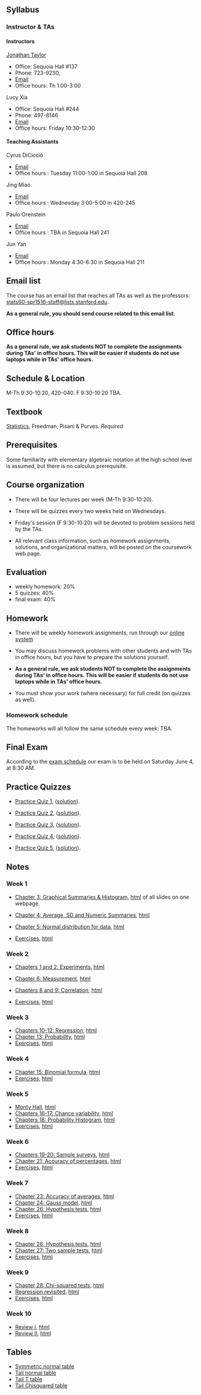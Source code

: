 ## Syllabus

### Instructor & TAs

#### Instructors

[Jonathan Taylor](http://statweb.stanford.edu/~jtaylor)

- Office: Sequoia Hall #137
- Phone: 723-9230, 
- [Email](https://stanfordwho.stanford.edu/auth/lookup?search=Jonathan%20Taylor)
- Office hours: Th 1:00-3:00

Lucy Xia

- Office: Sequoia Hall #244
- Phone: 497-8146
- [Email](https://stanfordwho.stanford.edu/auth/lookup?search=Lucy%20Xia)
- Office hours: Friday 10:30-12:30

#### Teaching Assistants

Cyrus DiCiccio

-  [Email](mailto:stats60-spr1516-staff@lists.stanford.edu)
-  Office hours : Tuesday 11:00-1:00 in Sequoia Hall 208

Jing Miao

-  [Email](mailto:stats60-spr1516-staff@lists.stanford.edu)
-  Office hours : Wednesday 3:00-5:00 in 420-245

Paulo Orenstein

-  [Email](mailto:stats60-spr1516-staff@lists.stanford.edu)
-  Office hours : TBA in Sequoia Hall 241

Jun Yan

-  [Email](mailto:stats60-spr1516-staff@lists.stanford.edu)
-  Office hours : Monday 4:30-6:30 in Sequoia Hall 211


## Email list

The course has an email list that reaches all TAs as well as the professors: stats60-spr1516-staff@lists.stanford.edu.

**As a general rule, you should send course related to this email list.**

## Office hours

**As a general rule, we ask students NOT to complete the assignments during TAs' in office hours. This will be easier if students do not use laptops while in TAs' office hours.**

## Schedule & Location

M-Th 9:30-10:20, 420-040. F 9:30-10:20 TBA.

## Textbook

[Statistics](http://www.amazon.com/Statistics-4th-David-Freedman/dp/0393929728), Freedman, Pisani & Purves. *Required*

## Prerequisites

Some familiarity with elementary algebraic notation at the high school level 
is assumed, but there is no calculus prerequisite. 

## Course organization

- There will be four lectures per week (M-Th 9:30-10:20). 

- There will be quizzes every two weeks held on Wednesdays.

- Friday's session (F 9:30-10:20) will be devoted to problem sessions held by the TAs. 

- All relevant class information, such as homework assignments, solutions, and organizational matters, will be posted on the coursework web page.


## Evaluation

* weekly homework: 20%
* 5 quizzes: 40%
* final exam: 40%


## Homework

- There will be weekly homework assignments, run through our [online system](http://stats60.stanford.edu/cgi-bin/index.cgi/)

- You may discuss homework problems with other students and with TAs in office hours, but you have to prepare the solutions yourself. 

- **As a general rule, we ask students NOT to complete the assignments during TAs' in office hours. This will be easier if students do not use laptops while in TAs' office hours.**

- You must show your work (where necessary) for full credit (on quizzes as well).

### Homework schedule

The homeworks will all follow the same schedule every week: TBA.

## Final Exam

According to the [exam schedule](http://studentaffairs.stanford.edu/registrar/students/spring-exams) our exam is to be held on Saturday June 4, at 8:30 AM. 

<!---
Here is a  [practice final](practice_final.pdf), ([solution](practice_final_solution.pdf)).
--->

## Practice Quizzes

- [Practice Quiz 1](practice_quizzes/practice_quiz1.pdf), ([solution](practice_quizzes/practice_quiz1_solution.pdf)).

- [Practice Quiz 2](practice_quizzes/practice_quiz2.pdf), ([solution](practice_quizzes/practice_quiz2_solution.pdf)).

- [Practice Quiz 3](practice_quizzes/practice_quiz3.pdf), ([solution](practice_quizzes/practice_quiz3_solution.pdf)).

- [Practice Quiz 4](practice_quizzes/practice_quiz4.pdf), ([solution](practice_quizzes/practice_quiz4_solution.pdf)).

- [Practice Quiz 5](practice_quizzes/practice_quiz5.pdf), ([solution](practice_quizzes/practice_quiz5_solution.pdf)).

## Notes

### Week 1 

- [Chapter 3: Graphical Summaries & Histogram](http://nbviewer.jupyter.org/format/slides/url/stats60.stanford.edu/Graphical_Summaries.ipynb), [html](Graphical_Summaries.html) of all slides on one webpage.

- [Chapter 4: Average, SD and Numeric Summaries](http://nbviewer.jupyter.org/format/slides/url/stats60.stanford.edu/Numeric_Summaries.ipynb), [html](Numeric_Summaries.html)

- [Chapter 5: Normal distribution for data](http://nbviewer.jupyter.org/format/slides/url/stats60.stanford.edu/Normal_distribution.ipynb), [html](Normal_distribution.html)

- [Exercises](http://nbviewer.jupyter.org/format/slides/url/stats60.stanford.edu/exercises/Exercises1.ipynb), [html](Exercises1.html) 


### Week 2 

- [Chapters 1 and 2: Experiments](http://nbviewer.jupyter.org/format/slides/url/stats60.stanford.edu/Experiments.ipynb), [html](Experiments.html)

- [Chapter 6: Measurement](http://nbviewer.jupyter.org/format/slides/url/stats60.stanford.edu/Measurement.ipynb), [html](Measurement.html)

- [Chapters 8 and 9: Correlation](http://nbviewer.jupyter.org/format/slides/url/stats60.stanford.edu/Correlation.ipynb), [html](Correlation.html)

- [Exercises](http://nbviewer.jupyter.org/format/slides/url/stats60.stanford.edu/exercises/Excersises2.ipynb), [html](Exercises2.html)


### Week 3 

- [Chapters 10-12: Regression](http://nbviewer.jupyter.org/format/slides/url/stats60.stanford.edu/Regression.ipynb), [html](Regression.html)
- [Chapter 13: Probability](http://nbviewer.jupyter.org/format/slides/url/stats60.stanford.edu/Probability.ipynb), [html](Probability.html)
- [Exercises](http://nbviewer.jupyter.org/format/slides/url/stats60.stanford.edu/exercises/Excersises3.ipynb), [html](Exercises3.html)

### Week 4

- [Chapter 15: Binomial formula](http://nbviewer.jupyter.org/format/slides/url/stats60.stanford.edu/Binomial.ipynb), [html](Binomail.html) 
- [Exercises](http://nbviewer.jupyter.org/format/slides/url/stats60.stanford.edu/exercises/Excersises4.ipynb), [html](Exercises4.html)

### Week 5

- [Monty Hall](http://nbviewer.jupyter.org/format/slides/url/stats60.stanford.edu/Monty_Hall.ipynb), [html](Monty_Hall.html) 
- [Chapters 16-17: Chance variability](http://nbviewer.jupyter.org/format/slides/url/stats60.stanford.edu/Chance_variability.ipynb), [html](Chance_variability.html)
- [Chapters 18: Probability Histogram](http://nbviewer.jupyter.org/format/slides/url/stats60.stanford.edu/Probability_Histogram.ipynb), [html](Probability_Histogram.html) 
- [Exercises](http://nbviewer.jupyter.org/format/slides/url/stats60.stanford.edu/exercises/Excersises5.ipynb), [html](Exercises5.html)

### Week 6

- [Chapters 19-20: Sample surveys](http://nbviewer.jupyter.org/format/slides/url/stats60.stanford.edu/Sampling.ipynb), [html](Sampling.html) 
- [Chapter 21: Accuracy of percentages](http://nbviewer.jupyter.org/format/slides/url/stats60.stanford.edu/Confidence_Intervals.ipynb), [html](Confidence_Intervals.html) 
- [Exercises](http://nbviewer.jupyter.org/format/slides/url/stats60.stanford.edu/exercises/Excersises6.ipynb), [html](Exercises6.html)

### Week 7

- [Chapter 23: Accuracy of averages](http://nbviewer.jupyter.org/format/slides/url/stats60.stanford.edu/Accuracy_of_averages.ipynb), [html](Accuracy_of_averages.html) 
- [Chapter 24: Gauss model](http://nbviewer.jupyter.org/format/slides/url/stats60.stanford.edu/Gauss_model.ipynb), [html](Gauss_model.html)
- [Chapter 26: Hypothesis tests](http://nbviewer.jupyter.org/format/slides/url/stats60.stanford.edu/Hypothesis_tests.ipynb), [html](Hypothesis_tests.html)
- [Exercises](http://nbviewer.jupyter.org/format/slides/url/stats60.stanford.edu/exercises/Excersises7.ipynb), [html](Exercises7.html)

### Week 8

- [Chapter 26: Hypothesis tests](http://nbviewer.jupyter.org/format/slides/url/stats60.stanford.edu/Hypothesis_tests.ipynb), [html](Hypothesis_tests.html) 
- [Chapter 27: Two sample tests](http://nbviewer.jupyter.org/format/slides/url/stats60.stanford.edu/Two_sample_test.ipynb), [html](Two_sample_test.html) 
- [Exercises](http://nbviewer.jupyter.org/format/slides/url/stats60.stanford.edu/exercises/Excersises8.ipynb), [html](Exercises8.html)

### Week 9

- [Chapter 28: Chi-squared tests](http://nbviewer.jupyter.org/format/slides/url/stats60.stanford.edu/Chisquared.ipynb), [html](Chisquared.html) 
- [Regression revisited](http://nbviewer.jupyter.org/format/slides/url/stats60.stanford.edu/Regression_revisited.ipynb), [html](Regression_revisited.html) 
- [Exercises](http://nbviewer.jupyter.org/format/slides/url/stats60.stanford.edu/exercises/Excersises9.ipynb), [html](Exercises9.html)

### Week 10

- [Review I](http://nbviewer.jupyter.org/format/slides/url/stats60.stanford.edu/ReviewI.ipynb), [html](ReviewI.html) 
- [Review II](http://nbviewer.jupyter.org/format/slides/url/stats60.stanford.edu/ReviewII.ipynb), [html](ReviewII.html) 

## Tables

- [Symmetric normal table](Symmetric_normal_table.html)
- [Tail normal table](Tail_normal_table.html)
- [Tail T table](Tail_T_table.html)
- [Tail Chisquared table](Tail_Chisquared_table.html)
